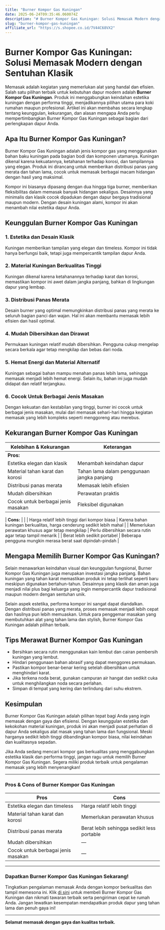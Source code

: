 ```yaml
---
title: "Burner Kompor Gas Kuningan"
date: 2025-06-24T09:35:46.060074Z
description: "# Burner Kompor Gas Kuningan: Solusi Memasak Modern dengan Sentuhan Klasik..."
slug: "burner-kompor-gas-kuningan"
affiliate_url: "https://s.shopee.co.id/7V44C68VX2"
---
```

# Burner Kompor Gas Kuningan: Solusi Memasak Modern dengan Sentuhan Klasik

Memasak adalah kegiatan yang memerlukan alat yang handal dan efisien. Salah satu pilihan terbaik untuk kebutuhan dapur modern adalah **Burner Kompor Gas Kuningan**. Produk ini menggabungkan keindahan estetika kuningan dengan performa tinggi, menjadikannya pilihan utama para koki rumahan maupun profesional. Artikel ini akan membahas secara lengkap tentang keunggulan, kekurangan, dan alasan mengapa Anda perlu mempertimbangkan Burner Kompor Gas Kuningan sebagai bagian dari perlengkapan dapur Anda.

## Apa Itu Burner Kompor Gas Kuningan?

Burner Kompor Gas Kuningan adalah jenis kompor gas yang menggunakan bahan baku kuningan pada bagian bodi dan komponen utamanya. Kuningan dikenal karena kekuatannya, ketahanan terhadap korosi, dan tampilannya yang elegan. Produk ini dirancang untuk memberikan distribusi panas yang merata dan tahan lama, cocok untuk memasak berbagai macam hidangan dengan hasil yang maksimal.

Kompor ini biasanya dipasang dengan dua hingga tiga burner, memberikan fleksibilitas dalam memasak banyak hidangan sekaligus. Desainnya yang minimalis dan klasik cocok dipadukan dengan dapur bergaya tradisional maupun modern. Dengan desain kuningan alami, kompor ini akan menambah nilai estetika dapur Anda.

## Keunggulan Burner Kompor Gas Kuningan

### 1. Estetika dan Desain Klasik
Kuningan memberikan tampilan yang elegan dan timeless. Kompor ini tidak hanya berfungsi baik, tetapi juga mempercantik tampilan dapur Anda.

### 2. Material Kuningan Berkualitas Tinggi
Kuningan dikenal karena ketahanannya terhadap karat dan korosi, memastikan kompor ini awet dalam jangka panjang, bahkan di lingkungan dapur yang lembap.

### 3. Distribusi Panas Merata
Desain burner yang optimal memungkinkan distribusi panas yang merata ke seluruh bagian panci dan wajan. Hal ini akan membantu memasak lebih efisien dan hasil optimal.

### 4. Mudah Dibersihkan dan Dirawat
Permukaan kuningan relatif mudah dibersihkan. Pengguna cukup mengelap secara berkala agar tetap mengkilap dan bebas dari noda.

### 5. Hemat Energi dan Material Alternatif
Kuningan sebagai bahan mampu menahan panas lebih lama, sehingga memasak menjadi lebih hemat energi. Selain itu, bahan ini juga mudah didapat dan relatif terjangkau.

### 6. Cocok Untuk Berbagai Jenis Masakan
Dengan kekuatan dan kestabilan yang tinggi, burner ini cocok untuk berbagai jenis masakan, mulai dari memasak sehari-hari hingga kegiatan memasak yang lebih kompleks seperti menggoreng atau merebus.

## Kekurangan Burner Kompor Gas Kuningan

| **Kelebihan & Kekurangan** | **Keterangan**          |
|-----------------------|-------------------------|
| **Pros:**           |                         |
| Estetika elegan dan klasik  | Menambah keindahan dapur          |
| Material tahan karat dan korosi | Tahan lama dalam penggunaan jangka panjang |
| Distribusi panas merata | Memasak lebih efisien |
| Mudah dibersihkan  | Perawatan praktis   |
| Cocok untuk berbagai jenis masakan | Fleksibel digunakan |

| **Cons:**           |                         |
| Harga relatif lebih tinggi dari kompor biasa | Karena bahan kuningan berkualitas, harga cenderung sedikit lebih mahal |
| Memerlukan perawatan khusus agar tetap mengkilap | Perlu dibersihkan secara rutin agar tetap tampil menarik |
| Berat lebih sedikit portabel | Beberapa pengguna mungkin merasa berat saat dipindah-pindah |

## Mengapa Memilih Burner Kompor Gas Kuningan?

Selain menawarkan keindahan visual dan keunggulan fungsional, Burner Kompor Gas Kuningan juga merupakan investasi jangka panjang. Bahan kuningan yang tahan karat memastikan produk ini tetap terlihat seperti baru meskipun digunakan bertahun-tahun. Desainnya yang klasik dan aman juga menjadi nilai plus bagi keluarga yang ingin mempercantik dapur tradisional maupun modern dengan sentuhan unik.

Selain aspek estetika, performa kompor ini sangat dapat diandalkan. Dengan distribusi panas yang merata, proses memasak menjadi lebih cepat dan hasilnya pun lebih memuaskan. Untuk para penggemar masakan yang membutuhkan alat yang tahan lama dan stylish, Burner Kompor Gas Kuningan adalah pilihan terbaik.

## Tips Merawat Burner Kompor Gas Kuningan

- Bersihkan secara rutin menggunakan kain lembut dan cairan pembersih kuningan yang lembut.
- Hindari penggunaan bahan abrasif yang dapat menggores permukaan.
- Pastikan kompor benar-benar kering setelah dibersihkan untuk menghindari karat.
- Jika terkena noda berat, gunakan campuran air hangat dan sedikit cuka untuk menghilangkan noda secara perlahan.
- Simpan di tempat yang kering dan terlindung dari suhu ekstrem.

## Kesimpulan

Burner Kompor Gas Kuningan adalah pilihan tepat bagi Anda yang ingin memasak dengan gaya dan efisiensi. Dengan keunggulan estetika dan kekokohan material kuningan, produk ini akan menjadi pusat perhatian di dapur Anda sekaligus alat masak yang tahan lama dan fungsional. Meski harganya sedikit lebih tinggi dibandingkan kompor biasa, nilai keindahan dan kualitasnya sepadan.

Jika Anda sedang mencari kompor gas berkualitas yang menggabungkan estetika klasik dan performa tinggi, jangan ragu untuk memilih Burner Kompor Gas Kuningan. Segera miliki produk terbaik untuk pengalaman memasak yang lebih menyenangkan!

---

### **Pros & Cons of Burner Kompor Gas Kuningan**

| **Pros** | **Cons** |
| --- | --- |
| Estetika elegan dan timeless | Harga relatif lebih tinggi |
| Material tahan karat dan korosi | Memerlukan perawatan khusus |
| Distribusi panas merata | Berat lebih sehingga sedikit less portable |
| Mudah dibersihkan | — |
| Cocok untuk berbagai jenis masakan | — |

---

### **Dapatkan Burner Kompor Gas Kuningan Sekarang!**

Tingkatkan pengalaman memasak Anda dengan kompor berkualitas dan tampil memesona ini. Klik [di sini](https://s.shopee.co.id/7V44C68VX2) untuk membeli Burner Kompor Gas Kuningan dan nikmati tawaran terbaik serta pengiriman cepat ke rumah Anda. Jangan lewatkan kesempatan mendapatkan produk dapur yang tahan lama dan penuh gaya ini!

---

**Selamat memasak dengan gaya dan kualitas terbaik.**